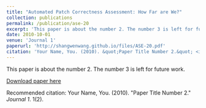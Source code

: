 ```yaml
---
title: "Automated Patch Correctness Assessment: How Far are We?"
collection: publications
permalink: /publication/ase-20
excerpt: 'This paper is about the number 2. The number 3 is left for future work.'
date: 2010-10-01
venue: 'Journal 1'
paperurl: 'http://shangwenwang.github.io/files/ASE-20.pdf'
citation: 'Your Name, You. (2010). &quot;Paper Title Number 2.&quot; <i>Journal 1</i>. 1(2).'
---
```

This paper is about the number 2. The number 3 is left for future work.

[Download paper here](http://shangwenwang.github.io/files/ASE-20.pdf)

Recommended citation: Your Name, You. (2010). "Paper Title Number 2." <i>Journal 1</i>. 1(2).
